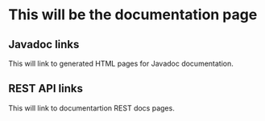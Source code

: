 # This will be the documentation page

## Javadoc links

This will link to generated HTML pages for Javadoc documentation.

## REST API links

This will link to documentartion REST docs pages.